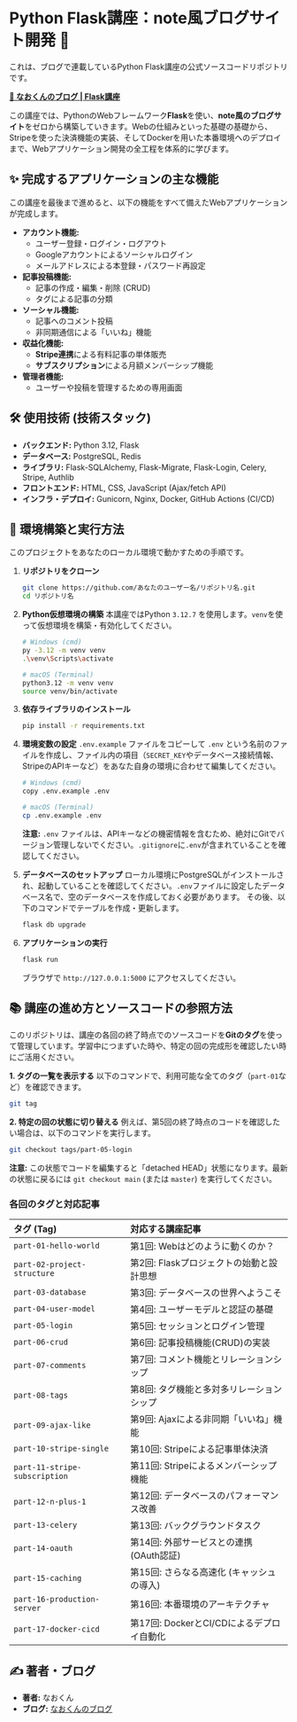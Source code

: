 # Python Flask講座：note風ブログサイト開発 🚀

これは、ブログで連載しているPython Flask講座の公式ソースコードリポジトリです。

**[🔗 なおくんのブログ | Flask講座](https://nao-kun.com/?cat=56)**

この講座では、PythonのWebフレームワーク**Flask**を使い、**note風のブログサイト**をゼロから構築していきます。Webの仕組みといった基礎の基礎から、Stripeを使った決済機能の実装、そしてDockerを用いた本番環境へのデプロイまで、Webアプリケーション開発の全工程を体系的に学びます。

## ✨ 完成するアプリケーションの主な機能

この講座を最後まで進めると、以下の機能をすべて備えたWebアプリケーションが完成します。

  - **アカウント機能:**
      - ユーザー登録・ログイン・ログアウト
      - Googleアカウントによるソーシャルログイン
      - メールアドレスによる本登録・パスワード再設定
  - **記事投稿機能:**
      - 記事の作成・編集・削除 (CRUD)
      - タグによる記事の分類
  - **ソーシャル機能:**
      - 記事へのコメント投稿
      - 非同期通信による「いいね」機能
  - **収益化機能:**
      - **Stripe連携**による有料記事の単体販売
      - **サブスクリプション**による月額メンバーシップ機能
  - **管理者機能:**
      - ユーザーや投稿を管理するための専用画面

## 🛠️ 使用技術 (技術スタック)

  - **バックエンド:** Python 3.12, Flask
  - **データベース:** PostgreSQL, Redis
  - **ライブラリ:** Flask-SQLAlchemy, Flask-Migrate, Flask-Login, Celery, Stripe, Authlib
  - **フロントエンド:** HTML, CSS, JavaScript (Ajax/fetch API)
  - **インフラ・デプロイ:** Gunicorn, Nginx, Docker, GitHub Actions (CI/CD)

## 🚀 環境構築と実行方法

このプロジェクトをあなたのローカル環境で動かすための手順です。

1.  **リポジトリをクローン**

    ```bash
    git clone https://github.com/あなたのユーザー名/リポジトリ名.git
    cd リポジトリ名
    ```

2.  **Python仮想環境の構築**
    本講座ではPython `3.12.7` を使用します。`venv`を使って仮想環境を構築・有効化してください。

    ```bash
    # Windows (cmd)
    py -3.12 -m venv venv
    .\venv\Scripts\activate

    # macOS (Terminal)
    python3.12 -m venv venv
    source venv/bin/activate
    ```

3.  **依存ライブラリのインストール**

    ```bash
    pip install -r requirements.txt
    ```

4.  **環境変数の設定**
    `.env.example` ファイルをコピーして `.env` という名前のファイルを作成し、ファイル内の項目（`SECRET_KEY`やデータベース接続情報、StripeのAPIキーなど）をあなた自身の環境に合わせて編集してください。

    ```bash
    # Windows (cmd)
    copy .env.example .env

    # macOS (Terminal)
    cp .env.example .env
    ```

    **注意:** `.env` ファイルは、APIキーなどの機密情報を含むため、絶対にGitでバージョン管理しないでください。`.gitignore`に`.env`が含まれていることを確認してください。

5.  **データベースのセットアップ**
    ローカル環境にPostgreSQLがインストールされ、起動していることを確認してください。`.env`ファイルに設定したデータベース名で、空のデータベースを作成しておく必要があります。
    その後、以下のコマンドでテーブルを作成・更新します。

    ```bash
    flask db upgrade
    ```

6.  **アプリケーションの実行**

    ```bash
    flask run
    ```

    ブラウザで `http://127.0.0.1:5000` にアクセスしてください。

## 📚 講座の進め方とソースコードの参照方法

このリポジトリは、講座の各回の終了時点でのソースコードを**Gitのタグ**を使って管理しています。学習中につまずいた時や、特定の回の完成形を確認したい時にご活用ください。

**1. タグの一覧を表示する**
以下のコマンドで、利用可能な全てのタグ（`part-01`など）を確認できます。

```bash
git tag
```

**2. 特定の回の状態に切り替える**
例えば、第5回の終了時点のコードを確認したい場合は、以下のコマンドを実行します。

```bash
git checkout tags/part-05-login
```

**注意:** この状態でコードを編集すると「detached HEAD」状態になります。最新の状態に戻るには `git checkout main` (または `master`) を実行してください。

### 各回のタグと対応記事

| タグ (Tag) | 対応する講座記事 |
| :--- | :--- |
| `part-01-hello-world` | 第1回: Webはどのように動くのか？ |
| `part-02-project-structure` | 第2回: Flaskプロジェクトの始動と設計思想 |
| `part-03-database` | 第3回: データベースの世界へようこそ |
| `part-04-user-model` | 第4回: ユーザーモデルと認証の基礎 |
| `part-05-login` | 第5回: セッションとログイン管理 |
| `part-06-crud` | 第6回: 記事投稿機能(CRUD)の実装 |
| `part-07-comments` | 第7回: コメント機能とリレーションシップ |
| `part-08-tags` | 第8回: タグ機能と多対多リレーションシップ |
| `part-09-ajax-like` | 第9回: Ajaxによる非同期「いいね」機能 |
| `part-10-stripe-single` | 第10回: Stripeによる記事単体決済 |
| `part-11-stripe-subscription`| 第11回: Stripeによるメンバーシップ機能 |
| `part-12-n-plus-1` | 第12回: データベースのパフォーマンス改善 |
| `part-13-celery` | 第13回: バックグラウンドタスク |
| `part-14-oauth` | 第14回: 外部サービスとの連携 (OAuth認証) |
| `part-15-caching` | 第15回: さらなる高速化 (キャッシュの導入) |
| `part-16-production-server` | 第16回: 本番環境のアーキテクチャ |
| `part-17-docker-cicd` | 第17回: DockerとCI/CDによるデプロイ自動化 |

## ✍️ 著者・ブログ

  - **著者:** なおくん
  - **ブログ:** [なおくんのブログ](https://nao-kun.com/)
